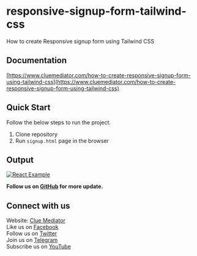 # responsive-signup-form-tailwind-css
How to create Responsive signup form using Tailwind CSS

## Documentation

[https://www.cluemediator.com/how-to-create-responsive-signup-form-using-tailwind-css](https://www.cluemediator.com/how-to-create-responsive-signup-form-using-tailwind-css)

## Quick Start

Follow the below steps to run the project.

1. Clone repository
2. Run `signup.html` page in the browser

## Output

[![React Example](https://www.cluemediator.com/wp-content/uploads/2024/01/signup-form-clue-mediator.png)](https://www.cluemediator.com/how-to-create-responsive-signup-form-using-tailwind-css)

**Follow us on [GitHub](https://github.com/cluemediator) for more update.**

## Connect with us

Website: [Clue Mediator](https://www.cluemediator.com)  
Like us on [Facebook](https://www.facebook.com/thecluemediator)  
Follow us on [Twitter](https://twitter.com/cluemediator)  
Join us on [Telegram](https://t.me/cluemediator)  
Subscribe us on [YouTube](https://www.youtube.com/ClueMediator)
